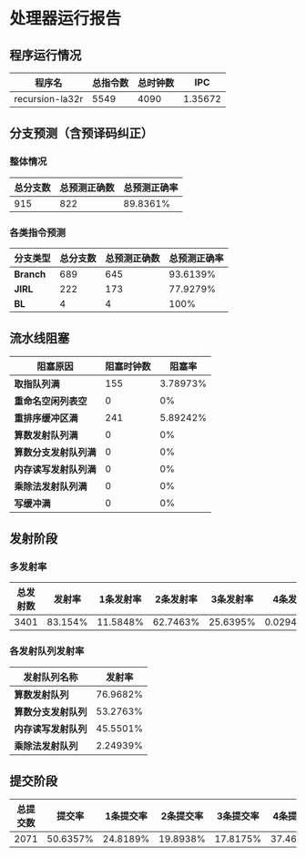 # 处理器运行报告
## 程序运行情况
|程序名|总指令数|总时钟数|IPC|
|---|---|---|---|
|recursion-la32r|5549|4090|1.35672|

## 分支预测（含预译码纠正）
### 整体情况
|总分支数|总预测正确数|总预测正确率|
|---|---|---|
|915|822|89.8361%|

### 各类指令预测
|分支类型|总分支数|总预测正确数|总预测正确率|
|---|---|---|---|
|**Branch**| 689 | 645 | 93.6139%|
|**JIRL**| 222 | 173 | 77.9279%|
|**BL**| 4 | 4 | 100%|

## 流水线阻塞
|阻塞原因|阻塞时钟数|阻塞率|
|---|---|---|
|**取指队列满**| 155 | 3.78973%|
|**重命名空闲列表空**|0 | 0%|
|**重排序缓冲区满**|241 | 5.89242%|
|**算数发射队列满**|0 | 0%|
|**算数分支发射队列满**|0 | 0%|
|**内存读写发射队列满**|0 | 0%|
|**乘除法发射队列满**|0 | 0%|
|**写缓冲满**|0 | 0%|

## 发射阶段
### 多发射率
|总发射数|发射率|1条发射率|2条发射率|3条发射率|4条发射率|
|---|---|---|---|---|---|
|3401|83.154%|11.5848%|62.7463%|25.6395%|0.0294031%|

### 各发射队列发射率
|发射队列名称|发射率|
|---|---|
|**算数发射队列**|76.9682%|
|**算数分支发射队列**|53.2763%|
|**内存读写发射队列**|45.5501%|
|**乘除法发射队列**|2.24939%|

## 提交阶段
|总提交数|提交率|1条提交率|2条提交率|3条提交率|4条提交率|
|---|---|---|---|---|---|
|2071|50.6357%|24.8189%|19.8938%|17.8175%|37.4698%|
